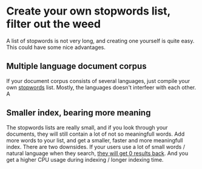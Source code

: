 # Create your own stopwords list, filter out the weed
A list of stopwords is not very long, and creating one yourself is quite easy. This could have some nice advantages.

## Multiple language document corpus
If your document corpus consists of several languages, just compile your own [stopwords](doc/reference/stopwords.md) list. Mostly, the languages doesn't interfeer with each other. A

## Smaller index, bearing more meaning
The stopwords lists are really small, and if you look through your documents, they will still contain a lot of not so meaningfull words. Add more words to your list, and get a smaller, faster and more meaningfull index. There are two downsides. If your users use a lot of small words / natural language when they search, [they will get 0 results back](doc/topics/pitfalls.md##data-indexed-but-no-search-results). And you get a higher CPU usage during indexing / longer indexing time.